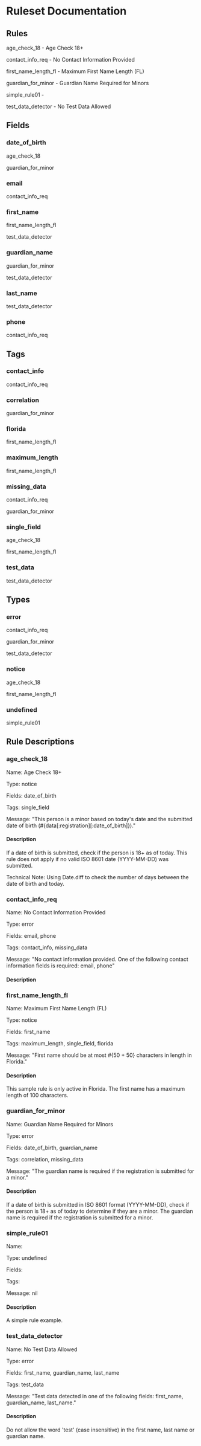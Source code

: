 # Ruleset Documentation

## Rules
age_check_18 - Age Check 18+

contact_info_req - No Contact Information Provided

first_name_length_fl - Maximum First Name Length (FL)

guardian_for_minor - Guardian Name Required for Minors

simple_rule01 - 

test_data_detector - No Test Data Allowed



## Fields
### date_of_birth
age_check_18

guardian_for_minor


### email
contact_info_req


### first_name
first_name_length_fl

test_data_detector


### guardian_name
guardian_for_minor

test_data_detector


### last_name
test_data_detector


### phone
contact_info_req




## Tags
### contact_info
contact_info_req


### correlation
guardian_for_minor


### florida
first_name_length_fl


### maximum_length
first_name_length_fl


### missing_data
contact_info_req

guardian_for_minor


### single_field
age_check_18

first_name_length_fl


### test_data
test_data_detector




## Types
### error
contact_info_req

guardian_for_minor

test_data_detector


### notice 
age_check_18

first_name_length_fl


### undefined
simple_rule01




## Rule Descriptions
### age_check_18
Name: Age Check 18+

Type: notice

Fields: date_of_birth

Tags: single_field

Message: "This person is a minor based on today's date and the submitted date of birth (#{data[:registration][:date_of_birth]})."

#### Description
If a date of birth is submitted, check if the person is 18+ as of today.
This rule does not apply if no valid ISO 8601 date (YYYY-MM-DD) was submitted.

Technical Note: Using Date.diff to check the number of days between the date of birth and today.


### contact_info_req
Name: No Contact Information Provided

Type: error

Fields: email, phone

Tags: contact_info, missing_data

Message: "No contact information provided. One of the following contact information fields is required: email, phone"

#### Description


### first_name_length_fl
Name: Maximum First Name Length (FL)

Type: notice

Fields: first_name

Tags: maximum_length, single_field, florida

Message: "First name should be at most #{50 + 50} characters in length in Florida."

#### Description
This sample rule is only active in Florida.
The first name has a maximum length of 100 characters.


### guardian_for_minor
Name: Guardian Name Required for Minors

Type: error

Fields: date_of_birth, guardian_name

Tags: correlation, missing_data

Message: "The guardian name is required if the registration is submitted for a minor."

#### Description
If a date of birth is submitted in ISO 8601 format (YYYY-MM-DD), check if the person is 18+ as of today to determine if they are a minor.
The guardian name is required if the registration is submitted for a minor.


### simple_rule01
Name: 

Type: undefined

Fields: 

Tags: 

Message: nil

#### Description
A simple rule example.

### test_data_detector
Name: No Test Data Allowed

Type: error

Fields: first_name, guardian_name, last_name

Tags: test_data

Message: "Test data detected in one of the following fields: first_name, guardian_name, last_name."

#### Description
Do not allow the word 'test' (case insensitive) in the first name, last name or guardian name.

